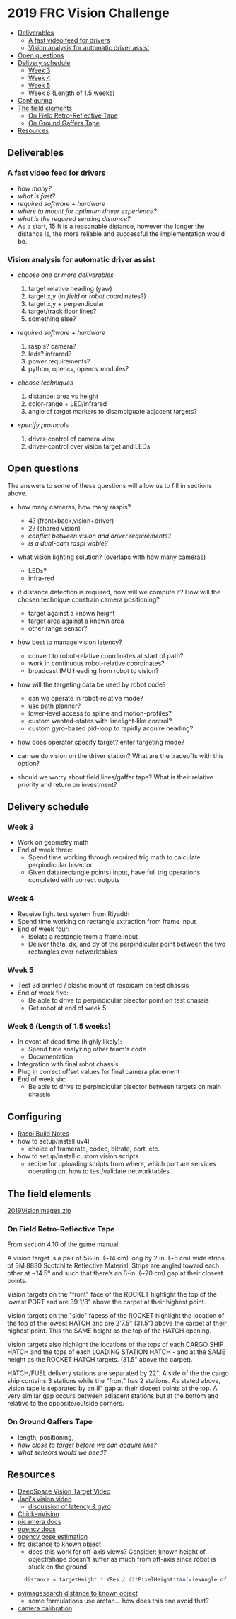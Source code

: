 # 2019 FRC Vision Challenge

<!-- TOC depthFrom:2 -->

- [Deliverables](#deliverables)
    - [A fast video feed for drivers](#a-fast-video-feed-for-drivers)
    - [Vision analysis for automatic driver assist](#vision-analysis-for-automatic-driver-assist)
- [Open questions](#open-questions)
- [Delivery schedule](#delivery-schedule)
    - [Week 3](#week-3)
    - [Week 4](#week-4)
    - [Week 5](#week-5)
    - [Week 6 (Length of 1.5 weeks)](#week-6-length-of-15-weeks)
- [Configuring](#configuring)
- [The field elements](#the-field-elements)
    - [On Field Retro-Reflective Tape](#on-field-retro-reflective-tape)
    - [On Ground Gaffers Tape](#on-ground-gaffers-tape)
- [Resources](#resources)

<!-- /TOC -->

## Deliverables

### A fast video feed for drivers

- _how many?_
- _what is fast?_
- _required software + hardware_
- _where to mount for optimum driver experience?_
- _what is the required sensing distance?_
-    As a start, 15 ft is a reasonable distance, however the longer the distance is, the more reliable and successful the implementation would be.
### Vision analysis for automatic driver assist

- _choose one or more deliverables_
  1. target relative heading (yaw)
  1. target x,y (in _field_ or _robot_ coordinates?)
  1. target x,y + perpendicular
  1. target/track floor lines?
  1. something else?

- _required software + hardware_
  1. raspis? camera?
  1. leds? infrared?
  1. power requirements?
  1. python, opencv, opencv modules?

- _choose techniques_
  1. distance:  area vs height
  1. color-range + LED/infrared
  1. angle of target markers to disambiguate adjacent targets?

- _specify protocols_
  1. driver-control of camera view
  1. driver-control over vision target and LEDs

## Open questions

The answers to some of these questions will allow us to fill in sections
above.

- how many cameras, how many raspis?  
  - 4? (front+back,vision+driver)
  - 2? (shared vision)
  - _conflict between vision and driver requirements?_
  - _is a dual-cam raspi viable?_

- what vision lighting solution? (overlaps with how many cameras)
  - LEDs?
  - infra-red

- if distance detection is required, how will we compute it? How
  will the chosen technique constrain camera positioning?
  - target against a known height
  - target area against a known area
  - other range sensor?

- how best to manage vision latency?
  - convert to robot-relative coordinates at start of path?
  - work in continuous robot-relative coordinates?
  - broadcast IMU heading from robot to vision?

- how will the targeting data be used by robot code?
  - can we operate in robot-relative mode?
  - use path planner?  
  - lower-level access to spline and motion-profiles?
  - custom wanted-states with limelight-like control?
  - custom gyro-based pid-loop to rapidly acquire heading?

- how does operator specify target? enter targeting mode?

- can we do vision on the driver station? What are the tradeoffs
  with this option?

- should we worry about field lines/gaffer tape? What is their
  relative priority and return on investment?

## Delivery schedule

### Week 3
 - Work on geometry math
 - End of week three:
    - Spend time working through required trig math to calculate perpindicular bisector
    - Given data(rectangle points) input, have full trig operations completed with correct outputs

### Week 4
 - Receive light test system from Riyadth
 - Spend time working on rectangle extraction from frame input
 - End of week four:
    - Isolate  a rectangle from a frame input
    - Deliver theta, dx, and dy of the perpindicular point between the two rectangles over networktables

### Week 5
  - Test 3d printed / plastic mount of raspicam on test chassis 
  - End of week five:
    - Be able to drive to perpindicular bisector point on test chassis
    - Get robot at end of week 5

### Week 6 (Length of 1.5 weeks)
  - In event of dead time (highly likely):
    - Spend time analyzing other team's code
    - Documentation
  - Integration with final robot chassis
  - Plug in correct offset values for final camera placement
  - End of week six:
    - Be able to drive to perpindicular bisector between targets on main chassis

## Configuring

- [Raspi Build Notes](../BuildRaspi.md)
- how to setup/install uv4l
  - choice of framerate, codec, bitrate, port, etc.
- how to setup/install custom vision scripts
  - recipe for uploading scripts from where, which port
    are services operating on, how to test/validate networktables.
  
## The field elements

[2019VisionImages.zip](https://github.com/wpilibsuite/allwpilib/releases/download/v2019.1.1/2019VisionImages.zip)

### On Field Retro-Reflective Tape

From section 4.10 of the game manual:

A vision target is a pair of 5½ in. (~14 cm) long by 2 in. (~5 cm) wide strips
of 3M 8830 Scotchlite Reflective Material. Strips are angled toward each
other at ~14.5° and such that there’s an 8-in. (~20 cm) gap at their closest
points.

Vision targets on the "front" face of the ROCKET highlight the top of the lowest
PORT and are 39 1/8" above the carpet at their highest point.

Vision targets on the "side" facess of the ROCKET highlight the location of the 
top of the lowest HATCH and are 2'7.5" (31.5") above the carpet at their highest point.
This the SAME height as the top of the HATCH opening.

Vision targets also highlight the locations of the tops of each CARGO SHIP HATCH
and the tops of each LOADING STATION HATCH - and at the SAME height as the
ROCKET HATCH targets. (31.5" above the carpet).

HATCH/FUEL delivery stations are separated by 22".  A side of the the cargo ship
contains 3 stations while the "front" has 2 stations.  As stated above, vision
tape is separated by an 8" gap at their closest points at the top.  A very
similar gap occurs between adjacent stations but at the bottom and relative
to the opposite/outside corners.

### On Ground Gaffers Tape

- length, positioning, 
- _how close to target before we can acquire line?_
- _what sensors would we need?_

## Resources

- [DeepSpace Vision Target Video](https://www.youtube.com/watch?v=BSihm6xzbWA)
- [Jaci's vision video](https://youtu.be/d9WSAfzA6fc)
  - [discussion of latency & gyro](https://youtu.be/d9WSAfzA6fc?t=2835)
- [ChickenVision](https://github.com/team3997/ChickenVision/blob/master/ChickenVision.py)
- [picamera docs](https://picamera.readthedocs.io)
- [opencv docs](https://docs.opencv.org/3.4.5)
- [opencv pose estimation](https://www.learnopencv.com/head-pose-estimation-using-opencv-and-dlib)
- [frc distance to known object](https://wpilib.screenstepslive.com/s/currentCS/m/vision/l/682952-2017-vision-examples)
  - does this work for off-axis views? Consider: known height of object/shape
    doesn't suffer as much from off-axis since robot is stuck on the ground.
  ``` java
    distance = targetHeight * YRes / (2*PixelHeight*tan(viewAngle of camera))
  ```
- [pyimagesearch distance to known object](https://www.pyimagesearch.com/2015/01/19/find-distance-camera-objectmarker-using-python-opencv/)
  - some formulations use arctan... how does this one avoid that?
- [camera calibration](https://hackaday.io/project/12384-autofan-automated-control-of-air-flow/log/41862-correcting-for-lens-distortions)
